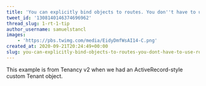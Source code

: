 ```yaml
---
title: 'You can explicitly bind objects to routes. You don''t have to use route model binding only. Custom objects work perfectly well too'
tweet_id: '1308140146374696962'
thread_slug: 1-rt-1-tip
author_username: samuelstancl
images:
    - 'https://pbs.twimg.com/media/EidyDmfWsAI14-C.png'
created_at: 2020-09-21T20:24:49+00:00
slug: you-can-explicitly-bind-objects-to-routes-you-dont-have-to-use-route-model-binding-only-custom-objects-work-perfectly-well-too
---
```


This example is from Tenancy v2 when we had an ActiveRecord-style custom Tenant object.